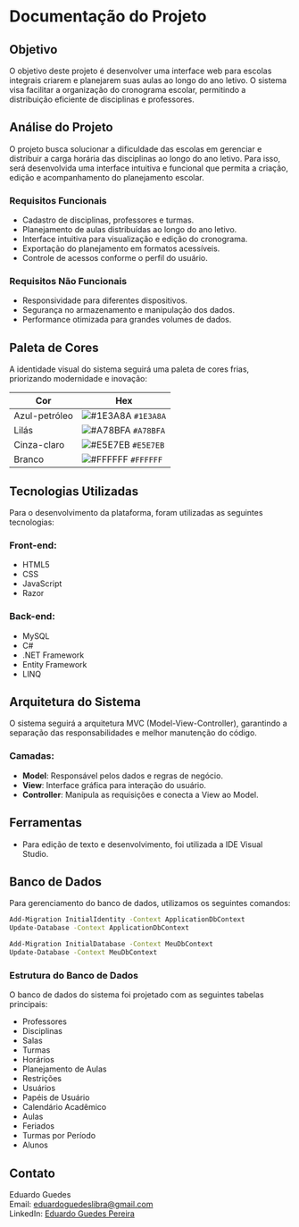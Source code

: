 # Documentação do Projeto

## Objetivo
O objetivo deste projeto é desenvolver uma interface web para escolas integrais criarem e planejarem suas aulas ao longo do ano letivo. O sistema visa facilitar a organização do cronograma escolar, permitindo a distribuição eficiente de disciplinas e professores.

## Análise do Projeto
O projeto busca solucionar a dificuldade das escolas em gerenciar e distribuir a carga horária das disciplinas ao longo do ano letivo. Para isso, será desenvolvida uma interface intuitiva e funcional que permita a criação, edição e acompanhamento do planejamento escolar.

### Requisitos Funcionais
- Cadastro de disciplinas, professores e turmas.
- Planejamento de aulas distribuídas ao longo do ano letivo.
- Interface intuitiva para visualização e edição do cronograma.
- Exportação do planejamento em formatos acessíveis.
- Controle de acessos conforme o perfil do usuário.

### Requisitos Não Funcionais
- Responsividade para diferentes dispositivos.
- Segurança no armazenamento e manipulação dos dados.
- Performance otimizada para grandes volumes de dados.

## Paleta de Cores
A identidade visual do sistema seguirá uma paleta de cores frias, priorizando modernidade e inovação:

| Cor           | Hex       |
|---------------|---------- |
| Azul-petróleo | ![#1E3A8A](https://www.colorhexa.com/1e3a8a.png) `#1E3A8A` |
| Lilás         | ![#A78BFA](https://www.colorhexa.com/A78BFA.png) `#A78BFA` |
| Cinza-claro   | ![#E5E7EB](https://www.colorhexa.com/E5E7EB.png) `#E5E7EB` |
| Branco        | ![#FFFFFF](https://www.colorhexa.com/FFFFFF.png) `#FFFFFF` |


## Tecnologias Utilizadas
Para o desenvolvimento da plataforma, foram utilizadas as seguintes tecnologias:

### Front-end:
- HTML5
- CSS
- JavaScript
- Razor

### Back-end:
- MySQL
- C#
- .NET Framework
- Entity Framework
- LINQ

## Arquitetura do Sistema
O sistema seguirá a arquitetura MVC (Model-View-Controller), garantindo a separação das responsabilidades e melhor manutenção do código.

### Camadas:
- **Model**: Responsável pelos dados e regras de negócio.
- **View**: Interface gráfica para interação do usuário.
- **Controller**: Manipula as requisições e conecta a View ao Model.

## Ferramentas
- Para edição de texto e desenvolvimento, foi utilizada a IDE Visual Studio.

## Banco de Dados
Para gerenciamento do banco de dados, utilizamos os seguintes comandos:

```sh
Add-Migration InitialIdentity -Context ApplicationDbContext
Update-Database -Context ApplicationDbContext

Add-Migration InitialDatabase -Context MeuDbContext
Update-Database -Context MeuDbContext
```

### Estrutura do Banco de Dados
O banco de dados do sistema foi projetado com as seguintes tabelas principais:
- Professores
- Disciplinas
- Salas
- Turmas
- Horários
- Planejamento de Aulas
- Restrições
- Usuários
- Papéis de Usuário
- Calendário Acadêmico
- Aulas
- Feriados
- Turmas por Período
- Alunos


## Contato
Eduardo Guedes  
Email: eduardoguedeslibra@gmail.com  
LinkedIn: [Eduardo Guedes Pereira](https://www.linkedin.com/in/eduardoguedespereira/)
